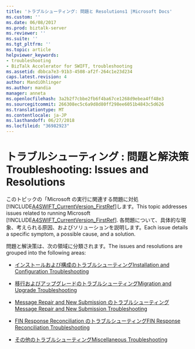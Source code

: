 ```yaml
---
title: 'トラブルシューティング: 問題と Resolutions1 |Microsoft Docs'
ms.custom: ''
ms.date: 06/08/2017
ms.prod: biztalk-server
ms.reviewer: ''
ms.suite: ''
ms.tgt_pltfrm: ''
ms.topic: article
helpviewer_keywords:
- troubleshooting
- BizTalk Accelerator for SWIFT, troubleshooting
ms.assetid: dbbca7e3-91b3-4508-af2f-264c1e23d234
caps.latest.revision: 4
author: MandiOhlinger
ms.author: mandia
manager: anneta
ms.openlocfilehash: 3a2b2f7cbbe2fb6f4ba67ce1268d9ebea4ff48e3
ms.sourcegitcommit: 266308ec5c6a9d8d80ff298ee6051b4843c5d626
ms.translationtype: MT
ms.contentlocale: ja-JP
ms.lasthandoff: 06/27/2018
ms.locfileid: "36982923"
---
```

# <a name="troubleshooting-issues-and-resolutions"></a><span data-ttu-id="4883a-102">トラブルシューティング : 問題と解決策</span><span class="sxs-lookup"><span data-stu-id="4883a-102">Troubleshooting: Issues and Resolutions</span></span>
<span data-ttu-id="4883a-103">このトピックの「Microsoft の実行に関連する問題に対処[!INCLUDE[A4SWIFT_CurrentVersion_FirstRef](../../includes/a4swift-currentversion-firstref-md.md)]します。</span><span class="sxs-lookup"><span data-stu-id="4883a-103">This topic addresses issues related to running Microsoft [!INCLUDE[A4SWIFT_CurrentVersion_FirstRef](../../includes/a4swift-currentversion-firstref-md.md)].</span></span> <span data-ttu-id="4883a-104">各問題について、具体的な現象、考えられる原因、およびソリューションを説明します。</span><span class="sxs-lookup"><span data-stu-id="4883a-104">Each issue details a specific symptom, a possible cause, and a solution.</span></span>  
  
 <span data-ttu-id="4883a-105">問題と解決策は、次の領域に分類されます。</span><span class="sxs-lookup"><span data-stu-id="4883a-105">The issues and resolutions are grouped into the following areas:</span></span>  
  
-   [<span data-ttu-id="4883a-106">インストールおよび構成のトラブルシューティング</span><span class="sxs-lookup"><span data-stu-id="4883a-106">Installation and Configuration Troubleshooting</span></span>](../../adapters-and-accelerators/accelerator-swift/installation-and-configuration-troubleshooting.md)  
  
-   [<span data-ttu-id="4883a-107">移行およびアップグレードのトラブルシューティング</span><span class="sxs-lookup"><span data-stu-id="4883a-107">Migration and Upgrade Troubleshooting</span></span>](../../adapters-and-accelerators/accelerator-swift/migration-and-upgrade-troubleshooting.md)  
  
-   [<span data-ttu-id="4883a-108">Message Repair and New Submission のトラブルシューティング</span><span class="sxs-lookup"><span data-stu-id="4883a-108">Message Repair and New Submission Troubleshooting</span></span>](../../adapters-and-accelerators/accelerator-swift/message-repair-and-new-submission-troubleshooting.md)  
  
-   [<span data-ttu-id="4883a-109">FIN Response Reconciliation のトラブルシューティング</span><span class="sxs-lookup"><span data-stu-id="4883a-109">FIN Response Reconciliation Troubleshooting</span></span>](../../adapters-and-accelerators/accelerator-swift/fin-response-reconciliation-troubleshooting.md)  
  
-   [<span data-ttu-id="4883a-110">その他のトラブルシューティング</span><span class="sxs-lookup"><span data-stu-id="4883a-110">Miscellaneous Troubleshooting</span></span>](../../adapters-and-accelerators/accelerator-swift/miscellaneous-troubleshooting.md)